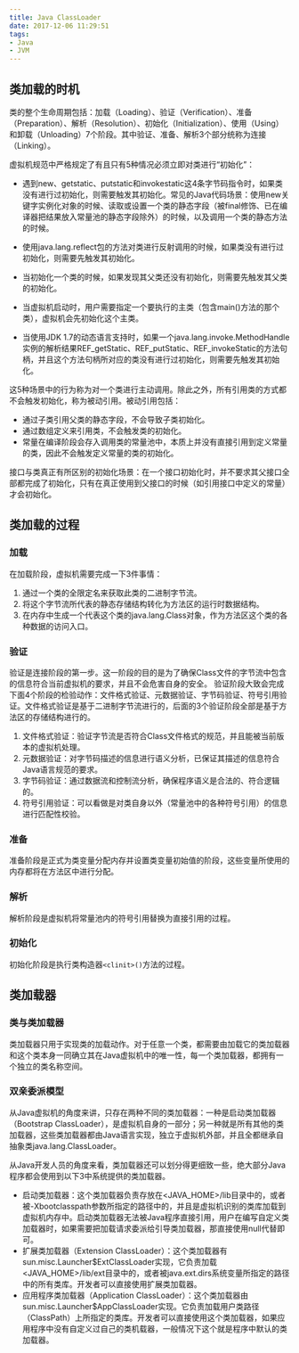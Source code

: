 ```yaml
---
title: Java ClassLoader
date: 2017-12-06 11:29:51
tags:
- Java
- JVM
---
```


## 类加载的时机
类的整个生命周期包括：加载（Loading）、验证（Verification）、准备（Preparation）、解析（Resolution）、初始化（Initialization）、使用（Using）和卸载（Unloading）7个阶段。其中验证、准备、解析3个部分统称为连接（Linking）。

虚拟机规范中严格规定了有且只有5种情况必须立即对类进行“初始化”：
- 遇到new、getstatic、putstatic和invokestatic这4条字节码指令时，如果类没有进行过初始化，则需要触发其初始化。常见的Java代码场景：使用new关键字实例化对象的时候、读取或设置一个类的静态字段（被final修饰、已在编译器把结果放入常量池的静态字段除外）的时候，以及调用一个类的静态方法的时候。

- 使用java.lang.reflect包的方法对类进行反射调用的时候，如果类没有进行过初始化，则需要先触发其初始化。

- 当初始化一个类的时候，如果发现其父类还没有初始化，则需要先触发其父类的初始化。

- 当虚拟机启动时，用户需要指定一个要执行的主类（包含main()方法的那个类），虚拟机会先初始化这个主类。

- 当使用JDK 1.7的动态语言支持时，如果一个java.lang.invoke.MethodHandle实例的解析结果REF\_getStatic、REF\_putStatic、REF\_invokeStatic的方法句柄，并且这个方法句柄所对应的类没有进行过初始化，则需要先触发其初始化。

这5种场景中的行为称为对一个类进行主动调用。除此之外，所有引用类的方式都不会触发初始化，称为被动引用。被动引用包括：

- 通过子类引用父类的静态字段，不会导致子类初始化。
- 通过数组定义来引用类，不会触发类的初始化。
- 常量在编译阶段会存入调用类的常量池中，本质上并没有直接引用到定义常量的类，因此不会触发定义常量的类的初始化。

接口与类真正有所区别的初始化场景：在一个接口初始化时，并不要求其父接口全部都完成了初始化，只有在真正使用到父接口的时候（如引用接口中定义的常量）才会初始化。

## 类加载的过程
### 加载
在加载阶段，虚拟机需要完成一下3件事情：
1. 通过一个类的全限定名来获取此类的二进制字节流。
2. 将这个字节流所代表的静态存储结构转化为方法区的运行时数据结构。
3. 在内存中生成一个代表这个类的java.lang.Class对象，作为方法区这个类的各种数据的访问入口。

### 验证
验证是连接阶段的第一步。这一阶段的目的是为了确保Class文件的字节流中包含的信息符合当前虚拟机的要求，并且不会危害自身的安全。
验证阶段大致会完成下面4个阶段的检验动作：文件格式验证、元数据验证、字节码验证、符号引用验证。文件格式验证是基于二进制字节流进行的，后面的3个验证阶段全部是基于方法区的存储结构进行的。
1. 文件格式验证：验证字节流是否符合Class文件格式的规范，并且能被当前版本的虚拟机处理。
2. 元数据验证：对字节码描述的信息进行语义分析，已保证其描述的信息符合Java语言规范的要求。
3. 字节码验证：通过数据流和控制流分析，确保程序语义是合法的、符合逻辑的。
4. 符号引用验证：可以看做是对类自身以外（常量池中的各种符号引用）的信息进行匹配性校验。

### 准备
准备阶段是正式为类变量分配内存并设置类变量初始值的阶段，这些变量所使用的内存都将在方法区中进行分配。

### 解析
解析阶段是虚拟机将常量池内的符号引用替换为直接引用的过程。

### 初始化
初始化阶段是执行类构造器`<clinit>()`方法的过程。

## 类加载器
### 类与类加载器
类加载器只用于实现类的加载动作。对于任意一个类，都需要由加载它的类加载器和这个类本身一同确立其在Java虚拟机中的唯一性，每一个类加载器，都拥有一个独立的类名称空间。

### 双亲委派模型
从Java虚拟机的角度来讲，只存在两种不同的类加载器：一种是启动类加载器（Bootstrap ClassLoader），是虚拟机自身的一部分；另一种就是所有其他的类加载器，这些类加载器都由Java语言实现，独立于虚拟机外部，并且全都继承自抽象类java.lang.ClassLoader。

从Java开发人员的角度来看，类加载器还可以划分得更细致一些，绝大部分Java程序都会使用到以下3中系统提供的类加载器。

- 启动类加载器：这个类加载器负责存放在<JAVA_HOME>/lib目录中的，或者被-Xbootclasspath参数所指定的路径中的，并且是虚拟机识别的类库加载到虚拟机内存中。启动类加载器无法被Java程序直接引用，用户在编写自定义类加载器时，如果需要把加载请求委派给引导类加载器，那直接使用null代替即可。
- 扩展类加载器（Extension ClassLoader）：这个类加载器有sun.misc.Launcher$ExtClassLoader实现，它负责加载<JAVA_HOME>/lib/ext目录中的，或者被java.ext.dirs系统变量所指定的路径中的所有类库。开发者可以直接使用扩展类加载器。
- 应用程序类加载器（Application ClassLoader）：这个类加载器由sun.misc.Launcher$AppClassLoader实现。它负责加载用户类路径（ClassPath）上所指定的类库。开发者可以直接使用这个类加载器，如果应用程序中没有自定义过自己的类机载器，一般情况下这个就是程序中默认的类加载器。